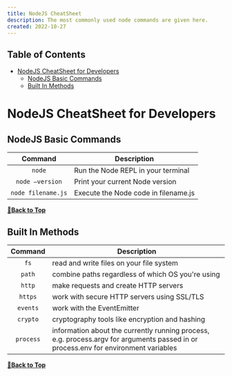 ```yaml
---
title: NodeJS CheatSheet
description: The most commonly used node commands are given here.
created: 2022-10-27
---
```


## Table of Contents

- [NodeJS CheatSheet for Developers](#nodejs-cheatsheet-for-developers)
  - [NodeJS Basic Commands](#nodejs-basic-commands)
  - [Built In Methods](#built-in-methods)

# NodeJS CheatSheet for Developers

## NodeJS Basic Commands

| Command | Description |
| :-----: | ----------- |
| `node`  | Run the Node REPL in your terminal |
| `node —version` | Print your current Node version |
| `node filename.js` | Execute the Node code in filename.js |

**[🔼Back to Top](#table-of-contents)**

## Built In Methods

| Command  | Description |
| :------: | ----------- |
| `fs` | read and write files on your file system |
| `path` | combine paths regardless of which OS you're using |
| `http` | make requests and create HTTP servers |
| `https` | work with secure HTTP servers using SSL/TLS |
| `events` | work with the EventEmitter |
| `crypto` | cryptography tools like encryption and hashing |
| `process` | information about the currently running process, e.g. process.argv for arguments passed in or process.env for environment variables | 

**[🔼Back to Top](#table-of-contents)**
 

